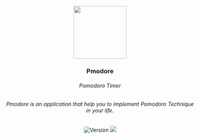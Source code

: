 <p align="center">
    <img src="https://raw.githubusercontent.com/Pmodore/pmodore-applicatinon/main/assets/images/logov2.png" width="140">
    <h3 align="center">Pmodore</h3>
    <h6 align="center">Pomodoro Timer</h6>
    <h6 align="center">Pmodore is an application that help you to implement Pomodoro Technique in your life.</h6>
    <p align="center">
    <span>
        <img src="https://forthebadge.com/images/badges/built-with-love.svg" alt="Version">
        <img src="https://forthebadge.com/images/badges/open-source.svg">
    </span>
</p><br>